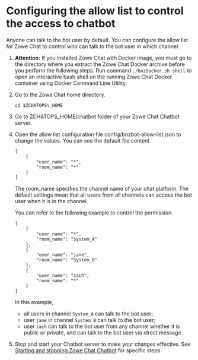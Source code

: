 # Configuring the allow list to control the access to chatbot

Anyone can talk to the bot user by default. You can configure the allow list for Zowe Chat to control who can talk to the bot user in which channel.

1.  **Attention:** If you installed Zowe Chat with Docker image, you must go to the directory where you extract the Zowe Chat Docker archive before you perform the following steps. Run command `./bnzDocker.sh shell` to open an interactive bash shell on the running Zowe Chat Docker container using Docker Command Line Utility.

2.  Go to the Zowe Chat home directory.

    ```
    cd $ZCHATOPS\_HOME
    ```

3.  Go to ZCHATOPS\_HOME/chatbot folder of your Zowe Chat Chatbot server.

4.  Open the allow list configuration file config/bnzbot-allow-list.json to change the values. You can see the default file content.

    ```
    [
        {
            "user_name": "*",
            "room_name": "*"
        }
    ]
    
    ```

    The room\_name specifies the channel name of your chat platform. The default settings mean that all users from all channels can access the bot user when it is in the channel.

    You can refer to the following example to control the permission.

    ```
    [
        {
            "user_name": "*",
            "room_name": "System_A"
        },
        {
            "user_name": "jane",
            "room_name": "System_B"
        },
        {
            "user_name": "zach",
            "room_name": "*"
        }
    ]
    
    ```

    In this example,

    -   all users in channel `System_A` can talk to the bot user;
    -   user `jane` in channel `System_B` can talk to the bot user;
    -   user `zach` can talk to the bot user from any channel whether it is public or private, and can talk to the bot user via direct message.
5.  Stop and start your Chatbot server to make your changes effective. See [Starting and stopping Zowe Chat Chatbot](chatops_install_start_stop_Hubot.md) for specific steps.


